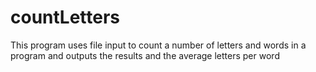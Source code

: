 # countLetters

This program uses file input to count a number of letters and words in a program and outputs the results and the average letters per word
